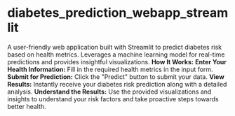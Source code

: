 # diabetes_prediction_webapp_streamlit
A user-friendly web application built with Streamlit to predict diabetes risk based on health metrics. Leverages a machine learning model for real-time predictions and provides insightful visualizations.
**How It Works:**
**Enter Your Health Information:** Fill in the required health metrics in the input form.
**Submit for Prediction:** Click the "Predict" button to submit your data.
**View Results:** Instantly receive your diabetes risk prediction along with a detailed analysis.
**Understand the Results:** Use the provided visualizations and insights to understand your risk factors and take proactive steps towards better health.
